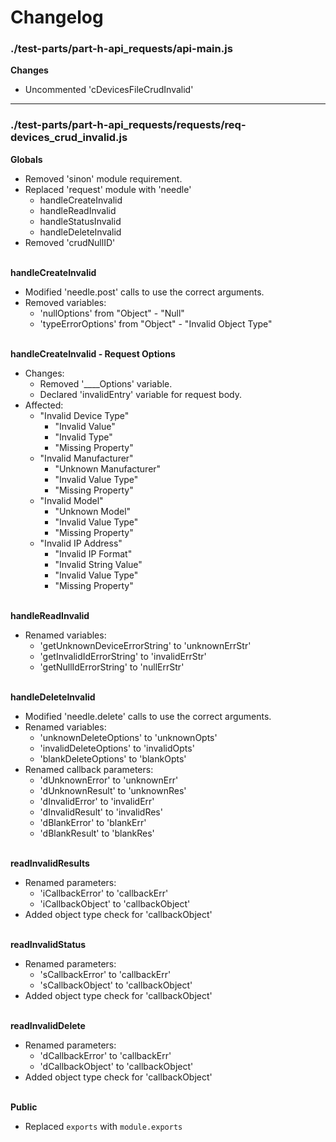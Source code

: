 # Changelog

### ./test-parts/part-h-api_requests/api-main.js

**Changes**
* Uncommented 'cDevicesFileCrudInvalid'

---

### ./test-parts/part-h-api_requests/requests/req-devices_crud_invalid.js

**Globals**
* Removed 'sinon' module requirement.
* Replaced 'request' module with 'needle'
	* handleCreateInvalid
	* handleReadInvalid
	* handleStatusInvalid
	* handleDeleteInvalid
* Removed 'crudNullID'

\
**handleCreateInvalid**
* Modified 'needle.post' calls to use the correct arguments.
* Removed variables:
	* 'nullOptions' from "Object" - "Null"
	* 'typeErrorOptions' from "Object" - "Invalid Object Type"

\
**handleCreateInvalid - Request Options**
* Changes:
	* Removed '____Options' variable.
	* Declared 'invalidEntry' variable for request body.
* Affected:
	* "Invalid Device Type"
		* "Invalid Value"
		* "Invalid Type"
		* "Missing Property"
	* "Invalid Manufacturer"
		* "Unknown Manufacturer"
		* "Invalid Value Type"
		* "Missing Property"
	* "Invalid Model"
		* "Unknown Model"
		* "Invalid Value Type"
		* "Missing Property"
	* "Invalid IP Address"
		* "Invalid IP Format"
		* "Invalid String Value"
		* "Invalid Value Type"
		* "Missing Property"

\
**handleReadInvalid**
* Renamed variables:
	* 'getUnknownDeviceErrorString' to 'unknownErrStr'
	* 'getInvalidIdErrorString' to 'invalidErrStr'
	* 'getNullIdErrorString' to 'nullErrStr'

\
**handleDeleteInvalid**
* Modified 'needle.delete' calls to use the correct arguments.
* Renamed variables:
	* 'unknownDeleteOptions' to 'unknownOpts'
	* 'invalidDeleteOptions' to 'invalidOpts'
	* 'blankDeleteOptions' to 'blankOpts'
* Renamed callback parameters:
	* 'dUnknownError' to 'unknownErr'
	* 'dUnknownResult' to 'unknownRes'
	* 'dInvalidError' to 'invalidErr'
	* 'dInvalidResult' to 'invalidRes'
	* 'dBlankError' to 'blankErr'
	* 'dBlankResult' to 'blankRes'

\
**readInvalidResults**
* Renamed parameters:
	* 'iCallbackError' to 'callbackErr'
	* 'iCallbackObject' to 'callbackObject'
* Added object type check for 'callbackObject'

\
**readInvalidStatus**
* Renamed parameters:
	* 'sCallbackError' to 'callbackErr'
	* 'sCallbackObject' to 'callbackObject'
* Added object type check for 'callbackObject'

\
**readInvalidDelete**
* Renamed parameters:
	* 'dCallbackError' to 'callbackErr'
	* 'dCallbackObject' to 'callbackObject'
* Added object type check for 'callbackObject'

\
**Public**
* Replaced `exports` with `module.exports`
